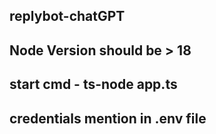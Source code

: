 ## replybot-chatGPT

## Node Version should be > 18

## start cmd - ts-node app.ts

## credentials mention in .env file
